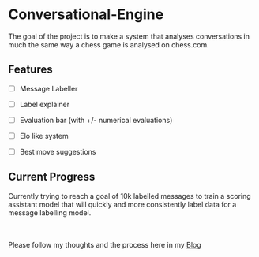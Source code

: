 # Conversational-Engine

The goal of the project is to make a system that analyses conversations in much the same way a chess game is analysed on chess.com.



## Features
- [ ] Message Labeller
- [ ] Label explainer
- [ ] Evaluation bar (with +/- numerical evaluations)
- [ ] Elo like system
- [ ] Best move suggestions
  

## Current Progress
Currently trying to reach a goal of 10k labelled messages to train a scoring assistant model that will quickly and more consistently label data for a message labelling model.<br><br><br>

Please follow my thoughts and the process here in my [Blog](https://moyine1.substack.com/publish/posts/published?tags=876b6f70-4e14-406e-ac1a-4994e5462436)